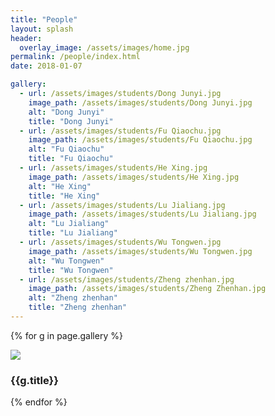 ```yaml
---
title: "People"
layout: splash
header:
  overlay_image: /assets/images/home.jpg
permalink: /people/index.html
date: 2018-01-07

gallery:
  - url: /assets/images/students/Dong Junyi.jpg
    image_path: /assets/images/students/Dong Junyi.jpg
    alt: "Dong Junyi"
    title: "Dong Junyi"
  - url: /assets/images/students/Fu Qiaochu.jpg
    image_path: /assets/images/students/Fu Qiaochu.jpg
    alt: "Fu Qiaochu"
    title: "Fu Qiaochu"
  - url: /assets/images/students/He Xing.jpg
    image_path: /assets/images/students/He Xing.jpg
    alt: "He Xing"
    title: "He Xing"
  - url: /assets/images/students/Lu Jialiang.jpg
    image_path: /assets/images/students/Lu Jialiang.jpg
    alt: "Lu Jialiang"
    title: "Lu Jialiang"
  - url: /assets/images/students/Wu Tongwen.jpg
    image_path: /assets/images/students/Wu Tongwen.jpg
    alt: "Wu Tongwen"
    title: "Wu Tongwen"
  - url: /assets/images/students/Zheng zhenhan.jpg
    image_path: /assets/images/students/Zheng Zhenhan.jpg
    alt: "Zheng zhenhan"
    title: "Zheng zhenhan"
---
```


{% for g in page.gallery %}
<div class="member"><img src="{{g.url}}"><h3> {{g.title}}</h3></div>
{% endfor %}
